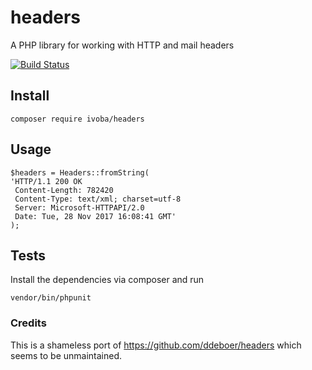 # headers

A PHP library for working with HTTP and mail headers

[![Build Status](http://img.shields.io/travis/ivoba/headers.svg)](https://travis-ci.org/ivoba/headers)


## Install

    composer require ivoba/headers
    
## Usage 

    $headers = Headers::fromString(
    'HTTP/1.1 200 OK
     Content-Length: 782420
     Content-Type: text/xml; charset=utf-8
     Server: Microsoft-HTTPAPI/2.0
     Date: Tue, 28 Nov 2017 16:08:41 GMT'
    );
    
    
## Tests
Install the dependencies via composer and run

    vendor/bin/phpunit

### Credits
This is a shameless port of https://github.com/ddeboer/headers which seems to be unmaintained.
